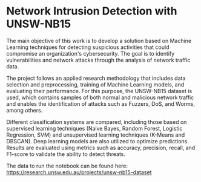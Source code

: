 # Network Intrusion Detection with UNSW-NB15

The main objective of this work is to develop a solution based on Machine Learning techniques for detecting suspicious activities that could compromise an organization's cybersecurity. The goal is to identify vulnerabilities and network attacks through the analysis of network traffic data.

The project follows an applied research methodology that includes data selection and preprocessing, training of Machine Learning models, and evaluating their performance. For this purpose, the UNSW-NB15 dataset is used, which contains samples of both normal and malicious network traffic and enables the identification of attacks such as Fuzzers, DoS, and Worms, among others.

Different classification systems are compared, including those based on supervised learning techniques (Naive Bayes, Random Forest, Logistic Regression, SVM) and unsupervised learning techniques (K-Means and DBSCAN). Deep learning models are also utilized to optimize predictions. Results are evaluated using metrics such as accuracy, precision, recall, and F1-score to validate the ability to detect threats.

The data to run the notebook can be found here: https://research.unsw.edu.au/projects/unsw-nb15-dataset
